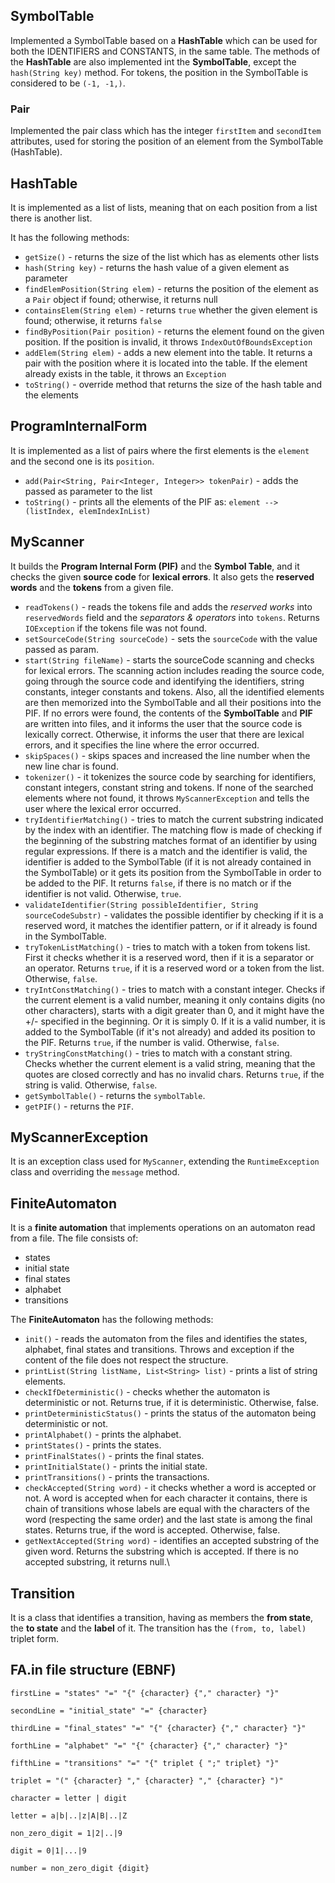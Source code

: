 ## SymbolTable

Implemented a SymbolTable based on a **HashTable** which can be used for both the IDENTIFIERS and CONSTANTS, 
in the same table.
The methods of the **HashTable** are also implemented int the **SymbolTable**, except the `hash(String key)` method.
For tokens, the position in the SymbolTable is considered to be `(-1, -1,)`.

### Pair
Implemented the pair class which has the integer `firstItem` and `secondItem` attributes, used for storing the position of an element from the SymbolTable (HashTable).

## HashTable
It is implemented as a list of lists, meaning that on each position from a list there is another list.

It has the following methods:
* `getSize()` - returns the size of the list which has as elements other lists
*  `hash(String key)` - returns the hash value of a given element as parameter
* `findElemPosition(String elem)` - returns the position of the element as a `Pair` object if found; otherwise, it 
returns null
* `containsElem(String elem)` - returns `true` whether the given element is found; otherwise, it returns `false`
* `findByPosition(Pair position)` - returns the element found on the given position. If the position is invalid, it 
throws `IndexOutOfBoundsException`
* `addElem(String elem)` - adds a new element into the table. It returns a pair with the position where it is located 
into the table. If the element already exists in the table, it throws an `Exception`
* `toString()` - override method that returns the size of the hash table and the elements

## ProgramInternalForm
It is implemented as a list of pairs where the first elements is the `element` and the second one is its `position`.

* `add(Pair<String, Pair<Integer, Integer>> tokenPair)` - adds the passed as parameter to the list
* `toString()` - prints all the elements of the PIF as: `element --> (listIndex, elemIndexInList)`

## MyScanner
It builds the **Program Internal Form (PIF)** and the **Symbol Table**, and it checks the given **source code** for 
**lexical errors**. It also gets the **reserved words** and the **tokens** from a given file. 

* `readTokens()` - reads the tokens file and adds the *reserved works* into `reservedWords` field and the *separators & operators* 
into `tokens`. Returns `IOException` if the tokens file was not found.
* `setSourceCode(String sourceCode)` - sets the `sourceCode` with the value passed as param.
* `start(String fileName)` - starts the sourceCode scanning and checks for lexical errors. The scanning action includes 
reading the source code, going through the source code and identifying the identifiers, string constants, integer constants 
and tokens. Also, all the identified elements are then memorized into the SymbolTable and all their positions into the PIF.
If no errors were found, the contents of the **SymbolTable** and **PIF** are written into files, and it informs the user
that the source code is lexically correct. Otherwise, it informs the user that there are lexical errors, and it
specifies the line where the error occurred.
* `skipSpaces()` - skips spaces and increased the line number when the new line char is found.
* `tokenizer()` - it tokenizes the source code by searching for identifiers, constant integers, constant string and tokens.
If none of the searched elements where not found, it throws `MyScannerException` and tells the user where the lexical 
error occurred.
* `tryIdentifierMatching()` - tries to match the current substring indicated by the index with an identifier. The matching 
flow is made of checking if the beginning of the substring matches format of an identifier by using regular expressions. 
If there is a match and the identifier is valid, the identifier is added to the SymbolTable (if it is not already contained 
in the SymbolTable) or it gets its position from the SymbolTable in order to be added to the PIF. It returns `false`, 
if there is no match or if the identifier is not valid. Otherwise, `true`.
* `validateIdentifier(String possibleIdentifier, String sourceCodeSubstr)` - validates the possible identifier by checking 
if it is a reserved word, it matches the identifier pattern, or if it already is found in the SymbolTable.
* `tryTokenListMatching()` - tries to match with a token from tokens list. First it checks whether it is a reserved word, 
then if it is a separator or an operator. Returns `true`, if it is a reserved word or a token from the list. Otherwise, `false`.
* `tryIntConstMatching()` - tries to match with a constant integer. Checks if the current element is a valid number, 
meaning it only contains digits (no other characters), starts with a digit greater than 0, and it might have the +/- 
specified in the beginning. Or it is simply 0. If it is a valid number, it is added to the SymbolTable (if it's not already)
and added its position to the PIF. Returns `true`, if the number is valid. Otherwise, `false`.
* `tryStringConstMatching()` - tries to match with a constant string. Checks whether the current element is a valid string, 
meaning that the quotes are closed correctly and has no invalid chars. Returns `true`, if the string is valid. Otherwise, `false`.
* `getSymbolTable()` - returns the `symbolTable`.
* `getPIF()` - returns the `PIF`.


## MyScannerException
It is an exception class used for `MyScanner`, extending the `RuntimeException` class and overriding the `message` method.

## FiniteAutomaton

It is a **finite automation** that implements operations on an automaton read from a file.
The file consists of:
* states
* initial state
* final states
* alphabet
* transitions

The **FiniteAutomaton** has the following methods:
* `init()` - reads the automaton from the files and identifies the states, alphabet, final states and transitions.
Throws and exception if the content of the file does not respect the structure.
* `printList(String listName, List<String> list)` - prints a list of string elements.
* `checkIfDeterministic()` - checks whether the automaton is deterministic or not. Returns true, if it is deterministic. 
Otherwise, false.
* `printDeterministicStatus()` - prints the status of the automaton being deterministic or not.
* `printAlphabet()` - prints the alphabet.
* `printStates()` - prints the states.
* `printFinalStates()` - prints the final states.
* `printInitialState()` - prints the initial state.
* `printTransitions()` - prints the transactions.
* `checkAccepted(String word)` - it checks whether a word is accepted or not. A word is accepted when for each character 
it contains, there is chain of transitions whose labels are equal with the characters of the word (respecting the same order) 
and the last state is among the final states. Returns true, if the word is accepted. Otherwise, false.
* `getNextAccepted(String word)` - identifies an accepted substring of the given word. Returns the substring which is accepted. 
If there is no accepted substring, it returns null.\

## Transition
It is a class that identifies a transition, having as members the **from state**, the **to state** and the **label** of it.
The transition has the `(from, to, label)` triplet form.

## FA.in file structure (EBNF)

`firstLine = "states" "=" "{" {character} {"," character} "}"`

`secondLine = "initial_state" "=" {character}`

`thirdLine = "final_states" "=" "{" {character} {"," character} "}"`

`forthLine = "alphabet" "=" "{" {character} {"," character} "}"`

`fifthLine = "transitions" "=" "{" triplet { ";" triplet} "}"`

`triplet = "(" {character} "," {character} "," {character} ")"`

`character = letter | digit`

`letter = a|b|..|z|A|B|..|Z`

`non_zero_digit = 1|2|..|9`

`digit = 0|1|...|9`

`number = non_zero_digit {digit}`

